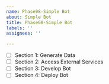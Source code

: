 ```yaml
---
name: Phase08-Simple Bot
about: Simple Bot
title: Phase08-Simple Bot
labels: ''
assignees: ''

---
```


- [ ] Section 1: Generate Data
- [ ] Section 2: Access External Services 
- [ ] Section 3: Develop Bot
- [ ] Section 4: Deploy Bot
